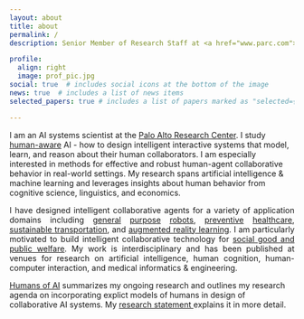 ```yaml
---
layout: about
title: about
permalink: /
description: Senior Member of Research Staff at <a href="www.parc.com">Xerox PARC</a>

profile:
  align: right
  image: prof_pic.jpg
social: true  # includes social icons at the bottom of the image
news: true  # includes a list of news items
selected_papers: true # includes a list of papers marked as "selected={true}"

---
```


I am an AI systems scientist at the <a href="https://www.parc.com/"> Palo Alto Research Center</a>. I study <a href="https://arxiv.org/pdf/1910.07089.pdf" target="_blank">human-aware</a> AI - how to design intelligent interactive systems that model, learn, and reason about their human collaborators. I am
especially interested in methods for effective and robust human-agent collaborative behavior in real-world settings. My research spans artificial intelligence & machine learning and leverages insights about human behavior from
cognitive science, linguistics, and economics.

<p style="text-align:justify">I have designed intelligent collaborative agents for a variety of application domains including <a href="https://arxiv.org/abs/2006.01962" target="_blank">general</a> <a href="https://www.aaai.org/ocs/index.php/AAAI/AAAI18/paper/viewPaper/17261" target="_blank">purpose</a> <a href="https://www.aaai.org/ocs/index.php/AAAI/AAAI14/paper/viewFile/8630/8446" target="_blank">robots</a>, <a href="https://dl.acm.org/doi/abs/10.1145/3366501" target="_blank">preventive</a> <a href="https://www.jmir.org/2017/11/e397/" target="_blank">healthcare</a>,  <a href="https://www.jair.org/index.php/jair/article/view/11352" target="_blank">sustainable <a href="https://dl.acm.org/doi/abs/10.1145/3306618.3314271" target="_blank">transportation</a>, and <a href="http://ceur-ws.org/Vol-2327/IUI19WS-USER2AGENT-1.pdf" target="_blank">augmented reality learning</a>.
I am particularly motivated to build intelligent collaborative technology for <a href="https://cra.org/ccc/wp-content/uploads/sites/2/2016/04/AI-for-Social-Good-Workshop-Report.pdf"> social good and public welfare</a>. My work is interdisciplinary and has been published at venues for research on artificial intelligence, human cognition, human-computer interaction, and medical informatics & engineering.

<a href="./assets/pdf/humans_of_ai.pdf">Humans of AI</a> summarizes my ongoing research and outlines my research agenda on incorporating explict models of humans in design of collaborative AI systems. My <a href="./assets/pdf/ResearchStatement.pdf">research statement </a> explains it in more detail.
